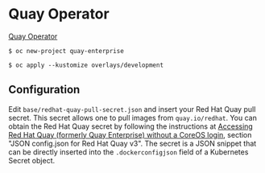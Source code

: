 # Quay Operator

[Quay Operator](https://github.com/redhat-cop/quay-operator)

```
$ oc new-project quay-enterprise
```

```
$ oc apply --kustomize overlays/development
```

## Configuration

Edit `base/redhat-quay-pull-secret.json` and insert your Red Hat Quay pull secret. This secret allows one to pull images from `quay.io/redhat`. You can obtain the Red Hat Quay secret by following the instructions at [Accessing Red Hat Quay (formerly Quay Enterprise) without a CoreOS login](https://access.redhat.com/solutions/3533201), section "JSON config.json for Red Hat Quay v3". The secret is a JSON snippet that can be directly inserted into the `.dockerconfigjson` field of a Kubernetes Secret object.
